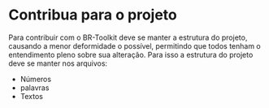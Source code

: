 # Contribua para o projeto

Para contribuir com o BR-Toolkit deve se manter a estrutura do projeto, causando a menor deformidade o possível, permitindo que todos tenham o entendimento pleno sobre sua alteração. Para isso a estrutura do projeto deve se manter nos arquivos:
- Números
- palavras
- Textos
